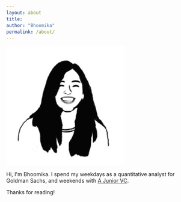 ```yaml
---
layout: about
title:
author: "Bhoomika"
permalink: /about/
---
```

<img src="/B.png" alt="B"/>

Hi, I'm Bhoomika. I spend my weekdays as a quantitative analyst for Goldman Sachs, and weekends with [A Junior VC](https://ajuniorvc.com).

Thanks for reading!
